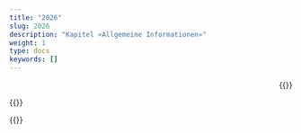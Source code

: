 ```yaml
---
title: "2026"
slug: 2026
description: "Kapitel «Allgemeine Informationen»"
weight: 1
type: docs
keywords: []
---
```

<p style="text-align: right;">{{<printButton>}}

{{<markdown>}} 

{{</markdown>}}

